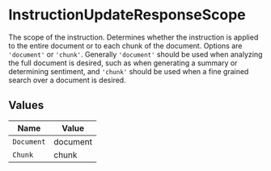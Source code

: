 # InstructionUpdateResponseScope

The scope of the instruction. Determines whether the instruction is applied to the entire document or to each chunk of the document. Options are `'document'` or `'chunk'`. Generally `'document'` should be used when analyzing the full document is desired, such as when generating a summary or determining sentiment, and `'chunk'` should be used when a fine grained search over a document is desired.


## Values

| Name       | Value      |
| ---------- | ---------- |
| `Document` | document   |
| `Chunk`    | chunk      |
